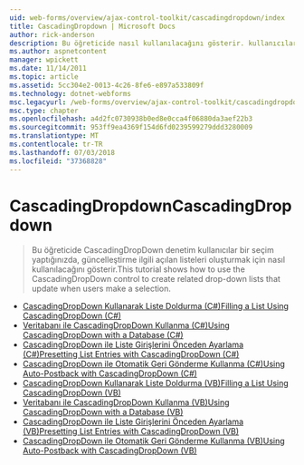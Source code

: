 ```yaml
---
uid: web-forms/overview/ajax-control-toolkit/cascadingdropdown/index
title: CascadingDropdown | Microsoft Docs
author: rick-anderson
description: Bu öğreticide nasıl kullanılacağını gösterir. kullanıcıların bir seçim yaptığınızda CascadingDropDown denetim ilgili açılan oluşturmak için bu güncelleştirmeyi listeler.
ms.author: aspnetcontent
manager: wpickett
ms.date: 11/14/2011
ms.topic: article
ms.assetid: 5cc304e2-0013-4c26-8fe6-e897a533809f
ms.technology: dotnet-webforms
msc.legacyurl: /web-forms/overview/ajax-control-toolkit/cascadingdropdown
msc.type: chapter
ms.openlocfilehash: a4d2fc0730938b0ed8e0cca4f06880da3aef22b3
ms.sourcegitcommit: 953ff9ea4369f154d6fd0239599279ddd3280009
ms.translationtype: MT
ms.contentlocale: tr-TR
ms.lasthandoff: 07/03/2018
ms.locfileid: "37368828"
---
```

<a name="cascadingdropdown"></a><span data-ttu-id="be0c2-103">CascadingDropdown</span><span class="sxs-lookup"><span data-stu-id="be0c2-103">CascadingDropdown</span></span>
====================
> <span data-ttu-id="be0c2-104">Bu öğreticide CascadingDropDown denetim kullanıcılar bir seçim yaptığınızda, güncelleştirme ilgili açılan listeleri oluşturmak için nasıl kullanılacağını gösterir.</span><span class="sxs-lookup"><span data-stu-id="be0c2-104">This tutorial shows how to use the CascadingDropDown control to create related drop-down lists that update when users make a selection.</span></span>


- [<span data-ttu-id="be0c2-105">CascadingDropDown Kullanarak Liste Doldurma (C#)</span><span class="sxs-lookup"><span data-stu-id="be0c2-105">Filling a List Using CascadingDropDown (C#)</span></span>](filling-a-list-using-cascadingdropdown-cs.md)
- [<span data-ttu-id="be0c2-106">Veritabanı ile CascadingDropDown Kullanma (C#)</span><span class="sxs-lookup"><span data-stu-id="be0c2-106">Using CascadingDropDown with a Database (C#)</span></span>](using-cascadingdropdown-with-a-database-cs.md)
- [<span data-ttu-id="be0c2-107">CascadingDropDown ile Liste Girişlerini Önceden Ayarlama (C#)</span><span class="sxs-lookup"><span data-stu-id="be0c2-107">Presetting List Entries with CascadingDropDown (C#)</span></span>](presetting-list-entries-with-cascadingdropdown-cs.md)
- [<span data-ttu-id="be0c2-108">CascadingDropDown ile Otomatik Geri Gönderme Kullanma (C#)</span><span class="sxs-lookup"><span data-stu-id="be0c2-108">Using Auto-Postback with CascadingDropDown (C#)</span></span>](using-auto-postback-with-cascadingdropdown-cs.md)
- [<span data-ttu-id="be0c2-109">CascadingDropDown Kullanarak Liste Doldurma (VB)</span><span class="sxs-lookup"><span data-stu-id="be0c2-109">Filling a List Using CascadingDropDown (VB)</span></span>](filling-a-list-using-cascadingdropdown-vb.md)
- [<span data-ttu-id="be0c2-110">Veritabanı ile CascadingDropDown Kullanma (VB)</span><span class="sxs-lookup"><span data-stu-id="be0c2-110">Using CascadingDropDown with a Database (VB)</span></span>](using-cascadingdropdown-with-a-database-vb.md)
- [<span data-ttu-id="be0c2-111">CascadingDropDown ile Liste Girişlerini Önceden Ayarlama (VB)</span><span class="sxs-lookup"><span data-stu-id="be0c2-111">Presetting List Entries with CascadingDropDown (VB)</span></span>](presetting-list-entries-with-cascadingdropdown-vb.md)
- [<span data-ttu-id="be0c2-112">CascadingDropDown ile Otomatik Geri Gönderme Kullanma (VB)</span><span class="sxs-lookup"><span data-stu-id="be0c2-112">Using Auto-Postback with CascadingDropDown (VB)</span></span>](using-auto-postback-with-cascadingdropdown-vb.md)

